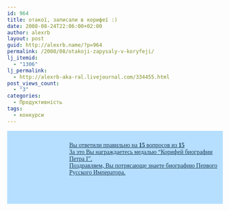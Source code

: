 ```yaml
---
id: 964
title: отакої, записали в корифеї :)
date: 2008-08-24T22:06:00+02:00
author: alexrb
layout: post
guid: http://alexrb.name/?p=964
permalink: /2008/08/otakoji-zapysaly-v-koryfeji/
lj_itemid:
  - "1306"
lj_permalink:
  - http://alexrb-aka-ral.livejournal.com/334455.html
post_views_count:
  - "3"
categories:
  - Продуктивність
tags:
  - конкурси
---
```

<div style="background-color: #b6dfff; padding: 10px 10px 10px 0;">
  <a style="display: block; background-image: url('http://www.nameofrussia.ru/i/medal.jpg'); background-position: top left; background-repeat: no-repeat; padding-left: 145px; height: 120px; color: #193954; font-family: Georgia;" href="http://www.nameofrussia.ru/person.html?id=97"><br /> Вы ответили правильно на <b>15</b> вопросов из <b>15</b><br /> За это Вы награждаетесь медалью &#8220;Корифей биографии Петра I&#8221;.<br /> Поздравляем, Вы потрясающе знаете биографию Первого Русского Императора.</a>&nbsp;</p>
</div>